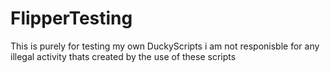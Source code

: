 # FlipperTesting

This is purely for testing my own DuckyScripts i am not responisble for any illegal activity thats created by the use 
of these scripts
